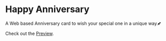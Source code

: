 # Happy Anniversary

A Web based Anniversary card to wish your special one in a unique way.💕

Check out the [Preview]( https://advik274.github.io/2nd-Anniversary/).

